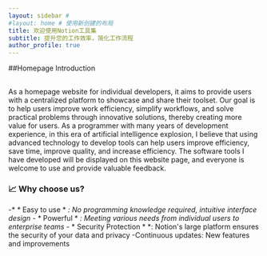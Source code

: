 ```yaml
---
layout: sidebar # 
#layout: home # 使用新创建的布局
title: 欢迎使用Notion工具集
subtitle: 提升您的工作效率，简化工作流程
author_profile: true
---
```


##Homepage Introduction
## 
As a homepage website for individual developers, it aims to provide users with a centralized platform to showcase and share their toolset. Our goal is to help users improve work efficiency, simplify workflows, and solve practical problems through innovative solutions, thereby creating more value for users. As a programmer with many years of development experience, in this era of artificial intelligence explosion, I believe that using advanced technology to develop tools can help users improve efficiency, save time, improve quality, and increase efficiency. The software tools I have developed will be displayed on this website page, and everyone is welcome to use and provide valuable feedback.
###  📈  Why choose us?
-* * Easy to use * *: No programming knowledge required, intuitive interface design
-* * Powerful * *: Meeting various needs from individual users to enterprise teams
-* * Security Protection * *: Notion's large platform ensures the security of your data and privacy
-Continuous updates: New features and improvements



